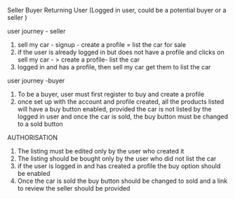 Seller
Buyer
Returning User (Logged in user, could be a potential buyer or a seller )

user journey - seller

1. sell my car - signup - create a profile = list the car for sale
2. if the user is already logged in but does not have a profile and clicks on sell my car - > create a profile- list the car
3. logged in and has a profile, then sell my car get them to list the car

user journey -buyer

1. To be a buyer, user must first register to buy and create a profile
2. once set up with the account and profile created, all the products listed will have a buy button enabled, provided the car is not listed by the logged in user and once the car is sold, the buy button must be changed to a sold button

AUTHORISATION

1. The listing must be edited only by the user who created it
2. The listing should be bought only by the user who did not list the car
3. if the user is logged in and has created a profile the buy option should be enabled
4. Once the car is sold the buy button should be changed to sold and a link to review the seller should be provided
